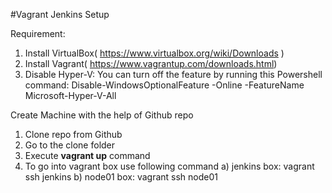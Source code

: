 #Vagrant Jenkins Setup

Requirement:

1) Install VirtualBox( https://www.virtualbox.org/wiki/Downloads )
2) Install Vagrant( https://www.vagrantup.com/downloads.html)
3) Disable Hyper-V:
    You can turn off the feature by running this Powershell command:
	Disable-WindowsOptionalFeature -Online -FeatureName Microsoft-Hyper-V-All
	
Create Machine with the help of Github repo

1) Clone repo from Github
2) Go to the clone folder 
3) Execute **vagrant up** command
4) To go into vagrant box use following command
   a) jenkins box: vagrant ssh jenkins
   b) node01 box: vagrant ssh node01 